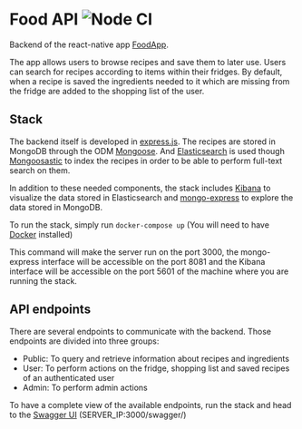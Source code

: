 # Food API ![Node CI](https://github.com/PaulPidou/FoodAPI/workflows/Node%20CI/badge.svg)

Backend of the react-native app [FoodApp](https://github.com/PaulPidou/FoodApp).

The app allows users to browse recipes and save them to later use. 
Users can search for recipes according to items within their fridges.
By default, when a recipe is saved the ingredients needed to it which are missing from the fridge are added to the shopping list of the user.

## Stack

The backend itself is developed in [express.js](https://expressjs.com).
The recipes are stored in MongoDB through the ODM [Mongoose](https://mongoosejs.com/).
And [Elasticsearch](https://www.elastic.co/elasticsearch) is used though [Mongoosastic](https://github.com/mongoosastic/mongoosastic) to index the recipes in order to be able to perform full-text search on them.

In addition to these needed components, the stack includes [Kibana](https://www.elastic.co/kibana) to visualize the data stored in Elasticsearch and [mongo-express](https://github.com/mongo-express/mongo-express) to explore the data stored in MongoDB.

To run the stack, simply run ```docker-compose up``` (You will need to have [Docker](https://www.docker.com/products/docker-desktop) installed)

This command will make the server run on the port 3000, the mongo-express interface will be accessible on the port 8081 and the Kibana interface will be accessible on the port 5601 of the machine where you are running the stack.

## API endpoints

There are several endpoints to communicate with the backend. Those endpoints are divided into three groups:
- Public: To query and retrieve information about recipes and ingredients
- User: To perform actions on the fridge, shopping list and saved recipes of an authenticated user
- Admin: To perform admin actions

To have a complete view of the available endpoints, run the stack and head to the [Swagger UI](https://swagger.io/tools/swagger-ui/) (SERVER_IP:3000/swagger/)